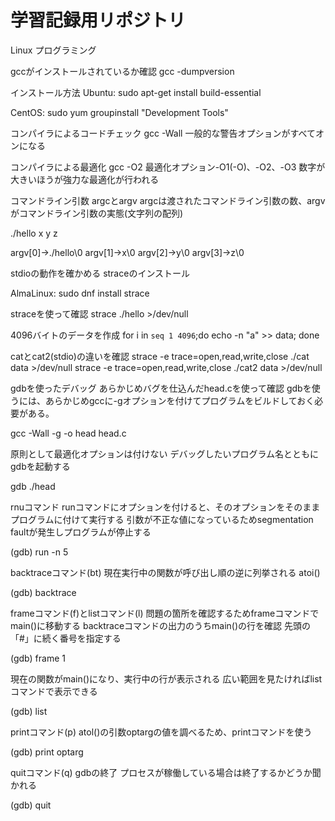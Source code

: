 # 学習記録用リポジトリ

Linux プログラミング

gccがインストールされているか確認
gcc -dumpversion

インストール方法
Ubuntu:
sudo apt-get install build-essential

CentOS:
sudo yum groupinstall "Development Tools"


コンパイラによるコードチェック
gcc -Wall
一般的な警告オプションがすべてオンになる

コンパイラによる最適化
gcc -O2
最適化オプション-O1(-O)、-O2、-O3
数字が大きいほうが強力な最適化が行われる


コマンドライン引数
argcとargv
argcは渡されたコマンドライン引数の数、argvがコマンドライン引数の実態(文字列の配列)

./hello x y z

argv[0]→./hello\0
argv[1]→x\0
argv[2]→y\0
argv[3]→z\0


stdioの動作を確かめる
straceのインストール

AlmaLinux:
sudo dnf install strace

straceを使って確認
strace ./hello >/dev/null

4096バイトのデータを作成
for i in `seq 1 4096`;do echo -n "a" >> data; done

catとcat2(stdio)の違いを確認
strace -e trace=open,read,write,close ./cat data >/dev/null
strace -e trace=open,read,write,close ./cat2 data >/dev/null


gdbを使ったデバッグ
あらかじめバグを仕込んだhead.cを使って確認
gdbを使うには、あらかじめgccに-gオプションを付けてプログラムをビルドしておく必要がある。

gcc -Wall -g -o head head.c

原則として最適化オプションは付けない
デバッグしたいプログラム名とともにgdbを起動する

gdb ./head


rnuコマンド
runコマンドにオプションを付けると、そのオプションをそのままプログラムに付けて実行する
引数が不正な値になっているためsegmentation faultが発生しプログラムが停止する

(gdb) run -n 5


backtraceコマンド(bt)
現在実行中の関数が呼び出し順の逆に列挙される
atoi()

(gdb) backtrace


frameコマンド(f)とlistコマンド(l)
問題の箇所を確認するためframeコマンドでmain()に移動する
backtraceコマンドの出力のうちmain()の行を確認
先頭の「#」に続く番号を指定する

(gdb) frame 1

現在の関数がmain()になり、実行中の行が表示される
広い範囲を見たければlistコマンドで表示できる

(gdb) list


printコマンド(p)
atol()の引数optargの値を調べるため、printコマンドを使う

(gdb) print optarg


quitコマンド(q)
gdbの終了
プロセスが稼働している場合は終了するかどうか聞かれる

(gdb) quit


